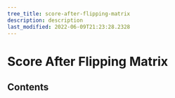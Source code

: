 ```yaml
---
tree_title: score-after-flipping-matrix
description: description
last_modified: 2022-06-09T21:23:28.2328
---
```


# Score After Flipping Matrix

## Contents
